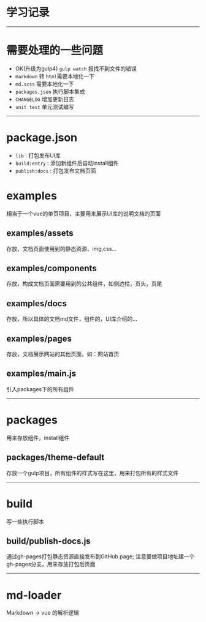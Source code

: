 # 学习记录
----

# 需要处理的一些问题

- OK(升级为gulp4) ` gulp watch ` 报找不到文件的错误
- ` markdown ` 转 ` html `需要本地化一下
- ` md.scss ` 需要本地化一下
- ` packages.json ` 执行脚本集成
- ` CHANGELOG ` 增加更新日志
- ` unit test ` 单元测试编写

----

# package.json

- ` lib ` : 打包发布UI库
- ` build:entry ` : 添加新组件后自动install组件
- ` publish:docs ` : 打包发布文档页面

# examples

相当于一个vue的单页项目，主要用来展示UI库的说明文档的页面

## examples/assets

存放，文档页面使用到的静态资源，img,css...

## examples/components

存放，构成文档页面需要用到的公共组件，如侧边栏，页头，页尾

## examples/docs

存放，所以具体的文档md文件，组件的，UI库介绍的...

## examples/pages

存放，文档展示网站的其他页面，如：网站首页

## examples/main.js

引入packages下的所有组件

----

# packages

用来存放组件，install组件

## packages/theme-default

存放一个gulp项目，所有组件的样式写在这里，用来打包所有的样式文件

----

# build

写一些执行脚本

## build/publish-docs.js

通过gh-pages打包静态资源直接发布到GitHub page; 注意要做项目地址建一个gh-pages分支，用来存放打包后页面

----

# md-loader

Markdown -> vue 的解析逻辑

